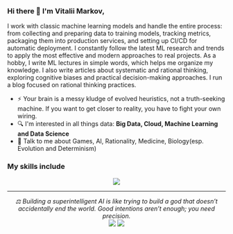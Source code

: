 ### Hi there 👋 I'm Vitalii Markov,

I work with classic machine learning models and handle the entire process: from collecting and preparing data to training models, tracking
metrics, packaging them into production services, and setting up CI/CD for automatic deployment.
I constantly follow the latest ML research and trends to apply the most effective and modern approaches to real
projects. As a hobby, I write ML lectures in simple words, which helps me organize my knowledge. I also write
articles about systematic and rational thinking, exploring cognitive biases and practical decision-making
approaches. I run a blog focused on rational thinking practices.

- ⚡ Your brain is a messy kludge of evolved heuristics, not a truth-seeking machine. If you want to get closer to reality, you have to fight your own wiring.
- 🔍 I'm interested in all things data: **Big Data, Cloud, Machine Learning and Data Science**
- 💬 Talk to me about Games, AI, Rationality, Medicine, Biology(esp. Evolution and Determinism) 

### My skills include
<p align="center">
  <a href="https://skillicons.dev">
    <img src="https://skillicons.dev/icons?i=py,pytorch,fastapi,cpp,kubernetes,docker,bitbucket,gitlab,aws,azure,gitlab,git,github,vscode,linux,postgres,ubuntu,vim,notion" />
  </a>
</p>

<hr>
<p align="center">
   <i>⚖️ Building a superintelligent AI is like trying to build a god that doesn’t accidentally end the world. Good intentions aren’t enough; you need precision.</i>

<br>
<a target="_blank" href="inkedin.com/in/vitaliimarkov/"><img src="https://img.shields.io/badge/-LinkedIn-0077B5?style=for-the-badge&logo=Linkedin&logoColor=white"></img></a>
<a target="_blank" href="mailto:markovvitaly1290@gmail.com"><img src="https://img.shields.io/badge/-Gmail-D14836?style=for-the-badge&logo=Gmail&logoColor=white"></img></a>

<br>
</p>    
